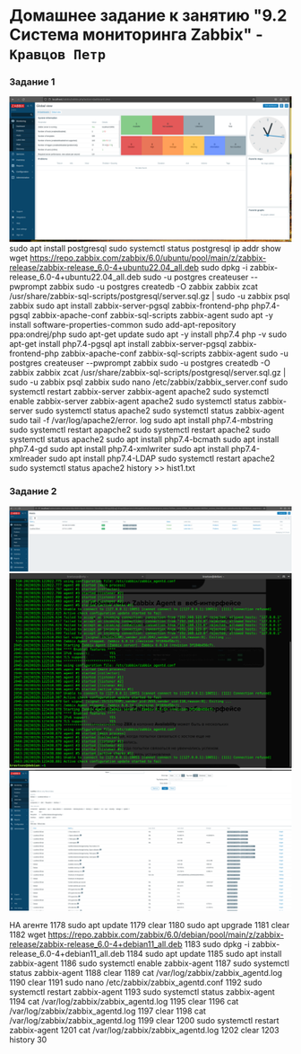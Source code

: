 # Домашнее задание к занятию "9.2 Система мониторинга Zabbix" - `Кравцов Петр`

### Задание 1

![Мониторинг1](https://github.com/kravtsovpeter/netology-hw/blob/main/img/9_2_1.png)
sudo apt install postgresql
sudo systemctl status postgresql
ip addr show
wget https://repo.zabbix.com/zabbix/6.0/ubuntu/pool/main/z/zabbix-release/zabbix-release_6.0-4+ubuntu22.04_all.deb
sudo dpkg -i zabbix-release_6.0-4+ubuntu22.04_all.deb
sudo -u postgres createuser --pwprompt zabbix
sudo -u postgres createdb -O zabbix zabbix 
zcat /usr/share/zabbix-sql-scripts/postgresql/server.sql.gz | sudo -u zabbix psql zabbix 
sudo apt install zabbix-server-pgsql zabbix-frontend-php php7.4-pgsql zabbix-apache-conf zabbix-sql-scripts zabbix-agent
sudo apt -y install software-properties-common
sudo add-apt-repository ppa:ondrej/php
sudo apt-get update
sudo apt -y install php7.4
php -v
sudo apt-get install php7.4-pgsql
apt install zabbix-server-pgsql zabbix-frontend-php zabbix-apache-conf zabbix-sql-scripts zabbix-agent
sudo -u postgres createuser --pwprompt zabbix
sudo -u postgres createdb -O zabbix zabbix 
zcat /usr/share/zabbix-sql-scripts/postgresql/server.sql.gz | sudo -u zabbix psql zabbix 
sudo nano /etc/zabbix/zabbix_server.conf 
sudo systemctl restart zabbix-server zabbix-agent apache2
sudo systemctl enable zabbix-server zabbix-agent apache2 
sudo systemctl status zabbix-server
sudo systemctl status apache2
sudo systemctl status zabbix-agent
sudo tail -f /var/log/apache2/error. log
sudo apt install php7.4-mbstring
sudo systemctl restart apapche2
sudo systemctl restart apache2
sudo systemctl status apache2
sudo apt install php7.4-bcmath
sudo apt install php7.4-gd
sudo apt install php7.4-xmlwriter
sudo apt install php7.4-xmlreader
sudo apt install php7.4-LDAP
sudo systemctl restart apache2
sudo systemctl status apache2
history >> hist1.txt

### Задание 2
![Мониторинг1](https://github.com/kravtsovpeter/netology-hw/blob/main/img/9_2_2.png)
![Мониторинг1](https://github.com/kravtsovpeter/netology-hw/blob/main/img/9_2_3.png)
![Мониторинг1](https://github.com/kravtsovpeter/netology-hw/blob/main/img/9_2_4.png)

НА агенте
 1178  sudo apt update
 1179  clear
 1180  sudo apt upgrade
 1181  clear
 1182  wget https://repo.zabbix.com/zabbix/6.0/debian/pool/main/z/zabbix-release/zabbix-release_6.0-4+debian11_all.deb
 1183  sudo dpkg -i zabbix-release_6.0-4+debian11_all.deb
 1184  sudo apt update
 1185  sudo apt install zabbix-agent
 1186  sudo systemctl enable zabbix-agent 
 1187  sudo systemctl status zabbix-agent 
 1188  clear
 1189  cat /var/log/zabbix/zabbix_agentd.log
 1190  clear
 1191  sudo nano /etc/zabbix/zabbix_agentd.conf 
 1192  sudo systemctl restart zabbix-agent
 1193  sudo systemctl status zabbix-agent
 1194  cat /var/log/zabbix/zabbix_agentd.log
 1195  clear
 1196  cat /var/log/zabbix/zabbix_agentd.log
 1197  clear
 1198  cat /var/log/zabbix/zabbix_agentd.log
 1199  clear
 1200  sudo systemctl restart zabbix-agent
 1201  cat /var/log/zabbix/zabbix_agentd.log
 1202  clear
 1203  history 30




